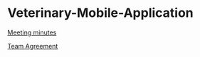 # Veterinary-Mobile-Application

[Meeting minutes](https://docs.google.com/document/d/1eC7CChSIsMgfoYm240i-_MxgW-rvhlo8xhlCHEKzfy0/edit?usp=sharing)

[Team Agreement](https://docs.google.com/document/d/1WqlckMykVUYG5-aNAPOabDL0_C9mq6pPicYc81mMzKU/edit?usp=sharing)
